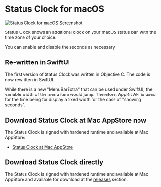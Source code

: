 # Status Clock for macOS

![Status Clock for macOS Screenshot](https://pulsely.github.io/assets/images/StatusClock/status-clock-screenshot.jpg)

Status Clock shows an additional clock on your macOS status bar, with the time zone of your choice.

You can enable and disable the seconds as necessary.

## Re-written in SwiftUI

The first version of Status Clock was written in Objective C. The code is now rewritten in SwiftUI.

While there is a new "MenuBarExtra" that can be used under SwiftUI, the variable width of the menu item would jump. Therefore, AppKit API is used for the time being for display a fixed width for the case of "showing seconds".

## Download Status Clock at Mac AppStore now

The Status Clock is signed with hardened runtime and available at Mac AppStore:

- [Status Clock at Mac AppStore](https://apps.apple.com/us/app/status-clock/id552792489?mt=12)

## Download Status Clock directly

The Status Clock is signed with hardened runtime and available at Mac AppStore and available for download at the [releases](https://github.com/pulsely/status-clock-macos/releases) section.
